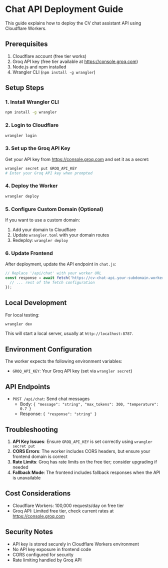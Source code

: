 # Chat API Deployment Guide

This guide explains how to deploy the CV chat assistant API using Cloudflare Workers.

## Prerequisites

1. Cloudflare account (free tier works)
2. Groq API key (free tier available at https://console.groq.com)
3. Node.js and npm installed
4. Wrangler CLI (`npm install -g wrangler`)

## Setup Steps

### 1. Install Wrangler CLI
```bash
npm install -g wrangler
```

### 2. Login to Cloudflare
```bash
wrangler login
```

### 3. Set up the Groq API Key
Get your API key from https://console.groq.com and set it as a secret:

```bash
wrangler secret put GROQ_API_KEY
# Enter your Groq API key when prompted
```

### 4. Deploy the Worker
```bash
wrangler deploy
```

### 5. Configure Custom Domain (Optional)
If you want to use a custom domain:

1. Add your domain to Cloudflare
2. Update `wrangler.toml` with your domain routes
3. Redeploy: `wrangler deploy`

### 6. Update Frontend
After deployment, update the API endpoint in `chat.js`:

```javascript
// Replace '/api/chat' with your worker URL
const response = await fetch('https://cv-chat-api.your-subdomain.workers.dev/api/chat', {
  // ... rest of the fetch configuration
});
```

## Local Development

For local testing:

```bash
wrangler dev
```

This will start a local server, usually at `http://localhost:8787`.

## Environment Configuration

The worker expects the following environment variables:
- `GROQ_API_KEY`: Your Groq API key (set via `wrangler secret`)

## API Endpoints

- `POST /api/chat`: Send chat messages
  - Body: `{ "message": "string", "max_tokens": 300, "temperature": 0.7 }`
  - Response: `{ "response": "string" }`

## Troubleshooting

1. **API Key Issues**: Ensure `GROQ_API_KEY` is set correctly using `wrangler secret put`
2. **CORS Errors**: The worker includes CORS headers, but ensure your frontend domain is correct
3. **Rate Limits**: Groq has rate limits on the free tier; consider upgrading if needed
4. **Fallback Mode**: The frontend includes fallback responses when the API is unavailable

## Cost Considerations

- Cloudflare Workers: 100,000 requests/day on free tier
- Groq API: Limited free tier, check current rates at https://console.groq.com

## Security Notes

- API key is stored securely in Cloudflare Workers environment
- No API key exposure in frontend code
- CORS configured for security
- Rate limiting handled by Groq API